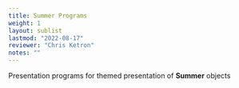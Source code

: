 ```yaml
---
title: Summer Programs
weight: 1
layout: sublist
lastmod: "2022-08-17"
reviewer: "Chris Ketron"
notes: ""
---
```


Presentation programs for themed presentation of **Summer** objects
